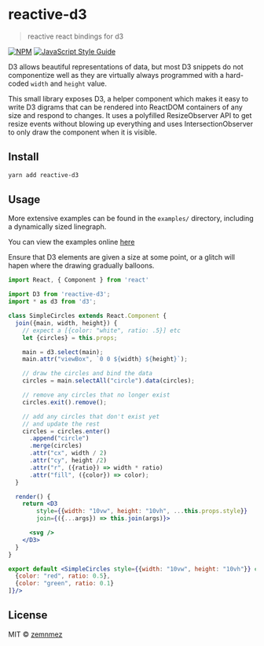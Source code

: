 # reactive-d3

> reactive react bindings for d3

[![NPM](https://img.shields.io/npm/v/reactive-d3.svg)](https://www.npmjs.com/package/reactive-d3) [![JavaScript Style Guide](https://img.shields.io/badge/code_style-standard-brightgreen.svg)](https://standardjs.com)

D3 allows beautiful representations of data, but most D3 snippets do not componentize well as they are virtually always programmed with a hard-coded `width` and `height` value.

This small library exposes D3, a helper component which makes it easy to write D3 digrams that can be rendered into ReactDOM containers of any size and respond to changes. It uses a polyfilled ResizeObserver API to get resize events without blowing up everything and uses IntersectionObserver to only draw the component when it is visible.

## Install

```bash
yarn add reactive-d3
```

## Usage

More extensive examples can be found in the `examples/` directory, including a dynamically sized linegraph.

You can view the examples online [here](https://zemnmez.github.io/reactive-d3/)

Ensure that D3 elements are given a size at some point, or a glitch will hapen where the drawing gradually balloons.

```jsx
import React, { Component } from 'react'

import D3 from 'reactive-d3';
import * as d3 from 'd3';

class SimpleCircles extends React.Component {
  join({main, width, height}) {
    // expect a [{color: "white", ratio: .5}] etc
    let {circles} = this.props;

    main = d3.select(main);
    main.attr("viewBox", `0 0 ${width} ${height}`);

    // draw the circles and bind the data
    circles = main.selectAll("circle").data(circles);

    // remove any circles that no longer exist
    circles.exit().remove();

    // add any circles that don't exist yet
    // and update the rest
    circles = circles.enter()
      .append("circle")
      .merge(circles)
      .attr("cx", width / 2)
      .attr("cy", height /2)
      .attr("r", ({ratio}) => width * ratio)
      .attr("fill", ({color}) => color);
  }

  render() {
    return <D3
        style={{width: "10vw", height: "10vh", ...this.props.style}}
        join={({...args}) => this.join(args)}>

      <svg />
    </D3>
  }
}

export default <SimpleCircles style={{width: "10vw", height: "10vh"}} circles ={[
  {color: "red", ratio: 0.5},
  {color: "green", ratio: 0.1}
]}/>
```

## License

MIT © [zemnmez](https://github.com/zemnmez)
